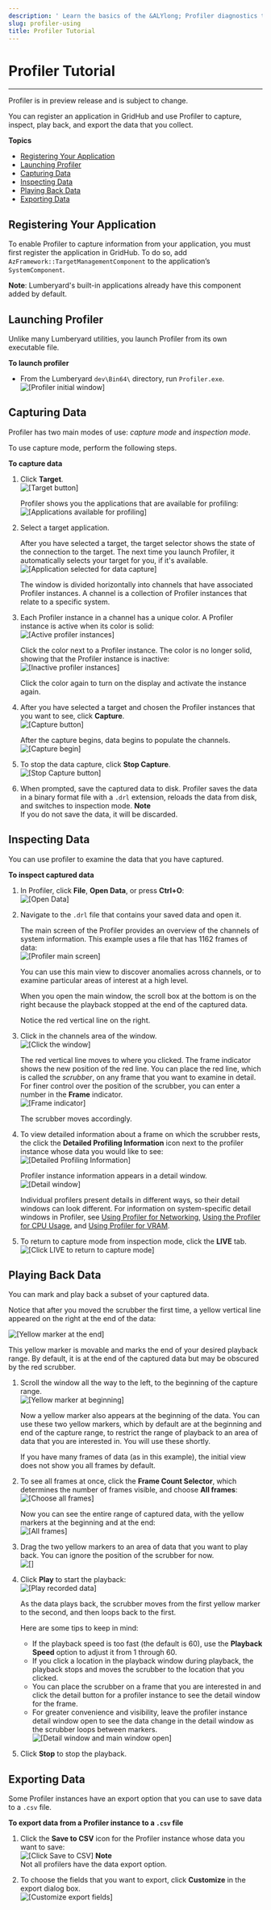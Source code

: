 ```yaml
---
description: ' Learn the basics of the &ALYlong; Profiler diagnostics tool. '
slug: profiler-using
title: Profiler Tutorial
---
```

# Profiler Tutorial<a name="profiler-using"></a>

****  
Profiler is in preview release and is subject to change\. 

You can register an application in GridHub and use Profiler to capture, inspect, play back, and export the data that you collect\.

**Topics**
+ [Registering Your Application](#profiler-registering-application)
+ [Launching Profiler](#profiler-launching)
+ [Capturing Data](#profiler-capturing-data)
+ [Inspecting Data](#profiler-inspecting-data)
+ [Playing Back Data](#profiler-playing-back-data)
+ [Exporting Data](#profiler-exporting-data)

## Registering Your Application<a name="profiler-registering-application"></a>

To enable Profiler to capture information from your application, you must first register the application in GridHub\. To do so, add `AzFramework::TargetManagementComponent` to the application’s `SystemComponent`\. 

**Note**: Lumberyard's built\-in applications already have this component added by default\. 

## Launching Profiler<a name="profiler-launching"></a>

Unlike many Lumberyard utilities, you launch Profiler from its own executable file\.

**To launch profiler**
+ From the Lumberyard `dev\Bin64\` directory, run `Profiler.exe`\.  
![\[Profiler initial window\]](/images/userguide/profiler-launched.png)

## Capturing Data<a name="profiler-capturing-data"></a>

Profiler has two main modes of use: *capture mode* and *inspection mode*\. 

To use capture mode, perform the following steps\. 

**To capture data**

1. Click **Target**\.   
![\[Target button\]](/images/userguide/profiler-target-button.png)

   Profiler shows you the applications that are available for profiling:   
![\[Applications available for profiling\]](/images/userguide/profiler-target-button-app-list.png)

1. Select a target application\. 

   After you have selected a target, the target selector shows the state of the connection to the target\. The next time you launch Profiler, it automatically selects your target for you, if it's available\.   
![\[Application selected for data capture\]](/images/userguide/profiler-target-app-display.png)

   The window is divided horizontally into channels that have associated Profiler instances\. A channel is a collection of Profiler instances that relate to a specific system\. 

1. Each Profiler instance in a channel has a unique color\. A Profiler instance is active when its color is solid:   
![\[Active profiler instances\]](/images/userguide/profiler-gridmate-channel-active.png)

   Click the color next to a Profiler instance\. The color is no longer solid, showing that the Profiler instance is inactive:  
![\[Inactive profiler instances\]](/images/userguide/profiler-gridmate-channel-inactive.png)

   Click the color again to turn on the display and activate the instance again\.

1. After you have selected a target and chosen the Profiler instances that you want to see, click **Capture**\.   
![\[Capture button\]](/images/userguide/profiler-capture-button.png)

   After the capture begins, data begins to populate the channels\.   
![\[Capture begin\]](/images/userguide/profiler-capture-begin.png)

1. To stop the data capture, click **Stop Capture**\.   
![\[Stop Capture button\]](/images/userguide/profiler-stop-capture-button.png)

1. When prompted, save the captured data to disk\. Profiler saves the data in a binary format file with a `.drl` extension, reloads the data from disk, and switches to inspection mode\. 
**Note**  
If you do not save the data, it will be discarded\. 

## Inspecting Data<a name="profiler-inspecting-data"></a>

You can use profiler to examine the data that you have captured\. 

**To inspect captured data**

1. In Profiler, click **File**, **Open Data**, or press **Ctrl\+O**:   
![\[Open Data\]](/images/userguide/profiler-inspecting-open-data.png)

1. Navigate to the `.drl` file that contains your saved data and open it\. 

   The main screen of the Profiler provides an overview of the channels of system information\. This example uses a file that has 1162 frames of data:   
![\[Profiler main screen\]](/images/userguide/profiler-inspecting-channels.png)

   You can use this main view to discover anomalies across channels, or to examine particular areas of interest at a high level\. 

   When you open the main window, the scroll box at the bottom is on the right because the playback stopped at the end of the captured data\. 

   Notice the red vertical line on the right\. 

1. Click in the channels area of the window\.   
![\[Click the window\]](/images/userguide/profiler-inspecting-click-middle.png)

   The red vertical line moves to where you clicked\. The frame indicator shows the new position of the red line\. You can place the red line, which is called the *scrubber*, on any frame that you want to examine in detail\. For finer control over the position of the scrubber, you can enter a number in the **Frame** indicator\.   
![\[Frame indicator\]](/images/userguide/profiler-inspecting-frame-indicator.png)

   The scrubber moves accordingly\. 

1. To view detailed information about a frame on which the scrubber rests, the click the **Detailed Profiling Information** icon next to the profiler instance whose data you would like to see:   
![\[Detailed Profiling Information\]](/images/userguide/profiler-inspecting-details-icon.png)

   Profiler instance information appears in a detail window\.  
![\[Detail window\]](/images/userguide/profiler-inspecting-detail-window-replica-activity.png)

   Individual profilers present details in different ways, so their detail windows can look different\. For information on system\-specific detail windows in Profiler, see [Using Profiler for Networking](/docs/userguide/networking/profilers.md), [Using the Profiler for CPU Usage](/docs/userguide/debugging/profiling/cpu.md), and [Using Profiler for VRAM](/docs/userguide/debugging/profiling/vram.md)\.

1. To return to capture mode from inspection mode, click the **LIVE** tab\.  
![\[Click LIVE to return to capture mode\]](/images/userguide/profiler-returning-to-capture-mode.png)

## Playing Back Data<a name="profiler-playing-back-data"></a>

You can mark and play back a subset of your captured data\.

Notice that after you moved the scrubber the first time, a yellow vertical line appeared on the right at the end of the data: 

![\[Yellow marker at the end\]](/images/userguide/profiler-playing-back-yellow-line-on-right.png)

This yellow marker is movable and marks the end of your desired playback range\. By default, it is at the end of the captured data but may be obscured by the red scrubber\. 

1. Scroll the window all the way to the left, to the beginning of the capture range\.  
![\[Yellow marker at beginning\]](/images/userguide/profiler-playing-back-scroll-tab-left.png)

   Now a yellow marker also appears at the beginning of the data\. You can use these two yellow markers, which by default are at the beginning and end of the capture range, to restrict the range of playback to an area of data that you are interested in\. You will use these shortly\. 

   If you have many frames of data \(as in this example\), the initial view does not show you all frames by default\. 

1. To see all frames at once, click the **Frame Count Selector**, which determines the number of frames visible, and choose **All frames**:   
![\[Choose all frames\]](/images/userguide/profiler-playing-back-choose-all-frames.png)

   Now you can see the entire range of captured data, with the yellow markers at the beginning and at the end:   
![\[All frames\]](/images/userguide/profiler-playing-back-all-frames-shown.png)

1. Drag the two yellow markers to an area of data that you want to play back\. You can ignore the position of the scrubber for now\.   
![\[\]](/images/userguide/profiler-playing-back-restricted-range.png)

1. Click **Play** to start the playback:   
![\[Play recorded data\]](/images/userguide/profiler-playing-back-click-play.png)

   As the data plays back, the scrubber moves from the first yellow marker to the second, and then loops back to the first\. 

   Here are some tips to keep in mind:
   + If the playback speed is too fast \(the default is 60\), use the **Playback Speed** option to adjust it from 1 through 60\. 
   + If you click a location in the playback window during playback, the playback stops and moves the scrubber to the location that you clicked\.
   + You can place the scrubber on a frame that you are interested in and click the detail button for a profiler instance to see the detail window for the frame\. 
   + For greater convenience and visibility, leave the profiler instance detail window open to see the data change in the detail window as the scrubber loops between markers\.   
![\[Detail window and main window open\]](/images/userguide/profiler-playing-back-restricted-with-details-window.png)

1. Click **Stop** to stop the playback\.

## Exporting Data<a name="profiler-exporting-data"></a>

Some Profiler instances have an export option that you can use to save data to a `.csv` file\.

**To export data from a Profiler instance to a `.csv` file**

1. Click the **Save to CSV** icon for the Profiler instance whose data you want to save:   
![\[Click Save to CSV\]](/images/userguide/profiler-exporting-save-to-csv-icon.png)
**Note**  
Not all profilers have the data export option\. 

1. To choose the fields that you want to export, click **Customize** in the export dialog box\.  
![\[Customize export fields\]](/images/userguide/profiler-exporting-customize.png)